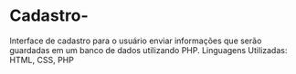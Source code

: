 # Cadastro-
Interface de cadastro para o usuário enviar informações que serão guardadas em um banco de dados utilizando PHP.
Linguagens Utilizadas: HTML, CSS, PHP
